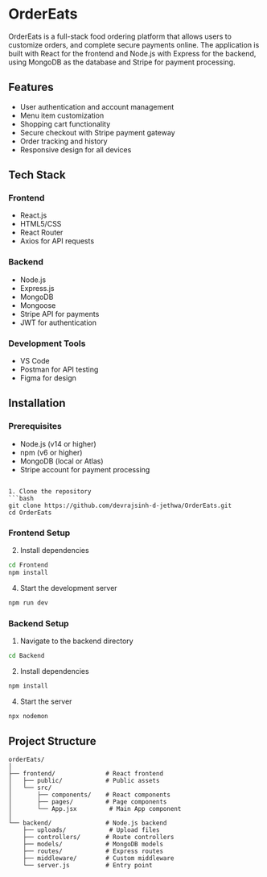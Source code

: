 # OrderEats

OrderEats is a full-stack food ordering platform that allows users to customize orders, and complete secure payments online. The application is built with React for the frontend and Node.js with Express for the backend, using MongoDB as the database and Stripe for payment processing.

## Features

- User authentication and account management
- Menu item customization
- Shopping cart functionality
- Secure checkout with Stripe payment gateway
- Order tracking and history
- Responsive design for all devices

## Tech Stack

### Frontend
- React.js
- HTML5/CSS
- React Router
- Axios for API requests

### Backend
- Node.js
- Express.js
- MongoDB
- Mongoose
- Stripe API for payments
- JWT for authentication

### Development Tools
- VS Code
- Postman for API testing
- Figma for design

## Installation

### Prerequisites
- Node.js (v14 or higher)
- npm (v6 or higher)
- MongoDB (local or Atlas)
- Stripe account for payment processing

```

1. Clone the repository
```bash
git clone https://github.com/devrajsinh-d-jethwa/OrderEats.git
cd OrderEats
```

### Frontend Setup
2. Install dependencies
```bash
cd Frontend
npm install
```


4. Start the development server
```bash
npm run dev
```

### Backend Setup
1. Navigate to the backend directory
```bash
cd Backend
```

2. Install dependencies
```bash
npm install
```

4. Start the server
```bash
npx nodemon
```

## Project Structure

```
orderEats/
│
├── frontend/              # React frontend
│   ├── public/            # Public assets
│   └── src/
│       ├── components/    # React components
│       ├── pages/         # Page components
│       └── App.jsx         # Main App component
│
└── backend/               # Node.js backend
    ├── uploads/            # Upload files
    ├── controllers/       # Route controllers
    ├── models/            # MongoDB models
    ├── routes/            # Express routes
    ├── middleware/        # Custom middleware
    └── server.js          # Entry point
```
